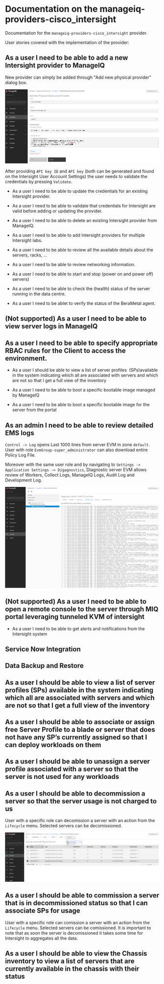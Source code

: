 # Documentation on the manageiq-providers-cisco_intersight

Documentation for the `manageiq-providers-cisco_intersight` provider.

User stories covered with the implementation of the provider:

## As a user I need to be able to add a new Intersight provider to ManageIQ
 
New provider can simply be added through "Add new physical provider" dialog box.

![Diagnostics Server](figures/add_physical_provider.png)

After providing `API key ID` and `API key` (both can be generated and found on the Intersight User Account Settings) the user needs to validate the credentials by pressing `Validate`.

 * As a user I need to be able to update the credentials for an existing Intersight provider.
 
 * As a user I need to be able to validate that credentials for Intersight are valid before adding or updating the provider.

 * As a user I need to be able to delete an existing Intersight provider from ManageIQ.

 * As a user I need to be able to add Intersight providers for multiple Intersight labs.

 * As a user I need to be able to review all the available details about the servers, racks, …

 * As a user I need to be able to review networking information.

 * As a user I need to be able to start and stop (power on and power off) servers)

 * As a user I need to be able to check the (health) status of the server running in the data centre.

 * As a user I need to be ablet to verify the status of the BeraMetal agent. 

 ## (Not supported) As a user I need to be able to view server logs in ManageIQ

 ## As a user I need to be able to specify appropriate RBAC rules for the Client to access the environment.



 * As a user I should be able to view a list of server profiles  (SPs)available in the system indicating which all are associated with servers and which are not so that I get a 
 full view of the inventory
 
 * As a user I need to be able to boot a specific bootable image managed by ManageIQ
 
 * As a user I need to be able to boot a specific bootable image for the server from the portal
 
 ## As an admin I need to be able to review detailed EMS logs

[comment]: <We wanred to include more details [here](admin_review_ems_logs/README.md). Not sure whether this is even needed.> 

`Control -> Log` opens Last 1000 lines from server EVM in zone `default`. User with role `EvmGroup-super_administrator` can also download entire Policy Log File.

Moreover with the same user role and by navigating to `Settings -> Application Settings -> Digagnostics`, Diagnostic server EVM allows review of Workers, Collect Logs, ManageIQ Logs, Audit Log and Development Log.

![Diagnostics Server](figures/admin_review_ems_logs_1.png)

 ## (Not supported) As a user I need to be able to open a remote console to the server through MIQ portal leveraging tunneled KVM of intersight
 
 * As a user I need to be able to get alerts and notifications from the Intersight system
 
 ## Service Now Integration
 
 ## Data Backup and Restore
 
 ## As a user I should be able to view a list of server profiles (SPs) available in the system indicating which all are associated with servers and which are not so that I get a full view of the inventory
 
 ## As a user I should be able to associate or assign free Server Profile to a blade or server that does not have any SP’s currently assigned so that I can deploy workloads on them
 
 ## As a user I should be able to unassign a server profile associated with a server so that the server is not used for any workloads
 
 ## As a user I should be able to decommission a server so that the server usage is not charged to us
 
User with a specific role can decomission a server with an action from the `Lifecycle` menu. Selected servers can be decomissioned.

![Diagnostics Server](figures/comission_decomission_server.png)

 ## As a user I should be able to commission a server that is in decommissioned status so that I can associate SPs for usage
 
User with a specific role can comission a server with an action from the `Lifecycle` menu. Selected servers can be comissioned. It is important to note that as soon the server is decomissioned it takes some time for Intersight to aggregates all the data.

 ## As a user I should be able to view the Chassis inventory to view a list of servers that are currently available in the chassis with their status
